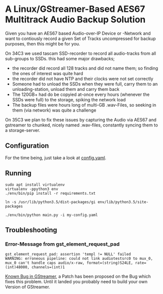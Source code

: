 # A Linux/GStreamer-Based AES67 Multitrack Audio Backup Solution
Given you have an AES67 based Audio-over-IP Device or -Network and want to contiously record a given Set of Tracks uncompressed for backup purposes, then this might be for you.

On 34C3 we used tascam SSD-recorder to record all audio-tracks from all sub-groups to SSDs. this had some major drawbacks;
 * the recorder did record all 128 tracks and did not name them; so finding the ones of interest was quite hard
 * the recorder did not have NTP and their clocks were not set correctly
 * Someone had to unload the SSDs when they were full, carry them to an unloading-station, unload them and carry them back
 * The 120GB+ had do be copyied at-once every hours (whenever the SSDs were full) to the storage, spiking the network load
 * The backup files were hours long of multi-GB .wav-Files, so seeking in them (via network) was quite a challenge

On 35C3 we plan to fix these issues by capturing the Audio via AES67 and gstreamer to chunked, nicely named .wav-files, constantly syncing them to a storage-server.

## Configuration
For the time being, just take a look at [config.yaml](config.yaml).

## Running
```
sudo apt install virtualenv
virtualenv -ppython3 env
./env/bin/pip install -r requirements.txt

ln -s /usr/lib/python3.5/dist-packages/gi env/lib/python3.5/site-packages

./env/bin/python main.py -i my-config.yaml
```

## Troubleshooting
### Error-Message from gst_element_request_pad
```
gst_element_request_pad: assertion 'templ != NULL' failed
WARNING: erroneous pipeline: could not link audiotestsrc0 to mux_0, mux_0 can't handle caps audio/x-raw, format=(string)S24LE, rate=(int)48000, channels=(int)1
```

[Known Bug in GStreamer](https://bugzilla.gnome.org/show_bug.cgi?id=797241), a Patch has been proposed on the Bug which fixes this problem. Until it landed you probably need to build your own Version of GStreamer.
